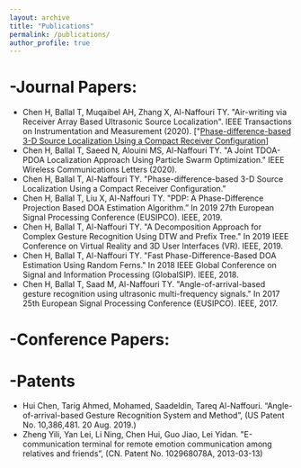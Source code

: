 ```yaml
---
layout: archive
title: "Publications"
permalink: /publications/
author_profile: true
---
```


-Journal Papers:
======
* Chen H, Ballal T, Muqaibel AH, Zhang X, Al-Naffouri TY. "Air-writing via Receiver Array Based Ultrasonic
Source Localization". IEEE Transactions on Instrumentation and Measurement (2020). \["[Phase-difference-based 3-D Source Localization Using a Compact Receiver Configuration](https://www.researchgate.net/publication/342444512_Phase-difference-based_3-D_Source_Localization_Using_a_Compact_Receiver_Configuration)\]
* Chen H, Ballal T, Saeed N, Alouini MS, Al-Naffouri TY. "A Joint TDOA-PDOA Localization Approach Using
Particle Swarm Optimization." IEEE Wireless Communications Letters (2020).
* Chen H, Ballal T, Al-Naffouri TY. "Phase-difference-based 3-D Source Localization Using a Compact Receiver
Configuration."
* Chen H, Ballal T, Liu X, Al-Naffouri TY. "PDP: A Phase-Difference Projection Based DOA Estimation
Algorithm.” In 2019 27th European Signal Processing Conference (EUSIPCO). IEEE, 2019.
* Chen H, Ballal T, Al-Naffouri TY. "A Decomposition Approach for Complex Gesture Recognition Using DTW
and Prefix Tree." In 2019 IEEE Conference on Virtual Reality and 3D User Interfaces (VR). IEEE, 2019.
* Chen H, Ballal T, Al-Naffouri TY. "Fast Phase-Difference-Based DOA Estimation Using Random Ferns." In
2018 IEEE Global Conference on Signal and Information Processing (GlobalSIP). IEEE, 2018.
* Chen H, Ballal T, Saad M, Al-Naffouri TY. "Angle-of-arrival-based gesture recognition using ultrasonic
multi-frequency signals." In 2017 25th European Signal Processing Conference (EUSIPCO). IEEE, 2017.

-Conference Papers:
======


-Patents
======
* Hui Chen, Tarig Ahmed, Mohamed, Saadeldin, Tareq Al-Naffouri. “Angle-of-arrival-based Gesture Recognition System and Method”, (US Patent No. 10,386,481. 20 Aug. 2019.)
* Zheng Yili, Yan Lei, Li Ning, Chen Hui, Guo Jiao, Lei Yidan. "E-communication terminal for remote emotion communication among relatives and friends”, (CN. Patent No. 102968078A, 2013-03-13)
